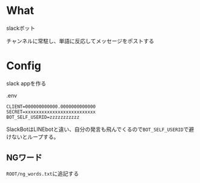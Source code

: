 # What

slackボット


チャンネルに常駐し、単語に反応してメッセージをポストする

# Config

slack appを作る  

.env

```
CLIENT=000000000000.0000000000000
SECRET=xxxxxxxxxxxxxxxxxxxxxxxxxx
BOT_SELF_USERID=zzzzzzzzzzz
```

SlackBotはLINEbotと違い、自分の発言も飛んでくるので`BOT_SELF_USERID`で避けないとループする。


## NGワード
`ROOT/ng_words.txt`に追記する
